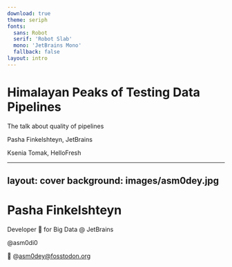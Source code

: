 ```yaml
---
download: true
theme: seriph
fonts:
  sans: Robot
  serif: 'Robot Slab'
  mono: 'JetBrains Mono'
  fallback: false
layout: intro
---
```


# Himalayan Peaks of Testing Data Pipelines

The talk about quality of pipelines

Pasha Finkelshteyn, JetBrains

Ksenia Tomak, HelloFresh

---
layout: cover
background: images/asm0dey.jpg
---

# Pasha Finkelshteyn

Developer 🥑 for Big Data @ JetBrains

@asm0di0

🐘 @asm0dey@fosstodon.org

